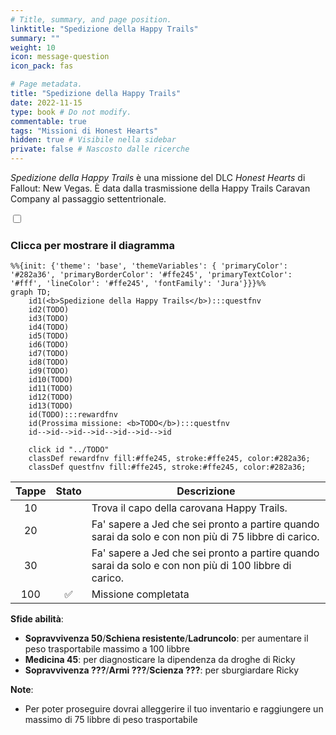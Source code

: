 ```yaml
---
# Title, summary, and page position.
linktitle: "Spedizione della Happy Trails"
summary: ""
weight: 10
icon: message-question
icon_pack: fas

# Page metadata.
title: "Spedizione della Happy Trails"
date: 2022-11-15
type: book # Do not modify.
commentable: true
tags: "Missioni di Honest Hearts"
hidden: true # Visibile nella sidebar
private: false # Nascosto dalle ricerche
---
```


<div class="fnv">


*Spedizione della Happy Trails* è una missione del DLC *Honest Hearts* di Fallout: New Vegas. È data dalla trasmissione della Happy Trails Caravan Company al passaggio settentrionale.


<section class="chart-collapse">
<input type="checkbox" name="collapse2" id="handle2">
<h3 class="handle">
<label for="handle2">Clicca per mostrare il diagramma</label>
</h3>
<div class="content">

```mermaid
%%{init: {'theme': 'base', 'themeVariables': { 'primaryColor': '#282a36', 'primaryBorderColor': '#ffe245', 'primaryTextColor': '#fff', 'lineColor': '#ffe245', 'fontFamily': 'Jura'}}}%%
graph TD;
    id1(<b>Spedizione della Happy Trails</b>):::questfnv
    id2(TODO)
    id3(TODO)
    id4(TODO)
    id5(TODO)
    id6(TODO)
    id7(TODO) 
    id8(TODO)
    id9(TODO)
    id10(TODO)
    id11(TODO)
    id12(TODO)
    id13(TODO) 
    id(TODO):::rewardfnv
    id(Prossima missione: <b>TODO</b>):::questfnv
    id-->id-->id-->id-->id-->id-->id
    
    click id "../TODO"
    classDef rewardfnv fill:#ffe245, stroke:#ffe245, color:#282a36;
    classDef questfnv fill:#ffe245, stroke:#ffe245, color:#282a36;
```

</div>
</section>

| Tappe |       Stato        | Descrizione |
|:-----:|:------------------:| ----------- |
|                           10                          |            | Trova il capo della carovana Happy Trails.                                                                                                                                  |
|                           20                          |            | Fa' sapere a Jed che sei pronto a partire quando sarai da solo e con non più di 75 libbre di carico.                                                                        |
|                           30                          |            | Fa' sapere a Jed che sei pronto a partire quando sarai da solo e con non più di 100 libbre di carico.                                                                       |
|                          100                          | :white_check_mark: | Missione completata                                                                                                                                                         |



**Sfide abilità**:
- **Sopravvivenza 50**/**Schiena resistente**/**Ladruncolo**: per aumentare il peso trasportabile massimo a 100 libbre
- **Medicina 45**: per diagnosticare la dipendenza da droghe di Ricky
- **Sopravvivenza ???**/**Armi ???**/**Scienza ???**: per sburgiardare Ricky



**Note**:
- Per poter proseguire dovrai alleggerire il tuo inventario e raggiungere un massimo di 75 libbre di peso trasportabile


</div>


